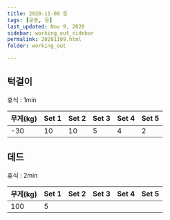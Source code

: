 ```yaml
---
title: 2020-11-09 등
tags: [운동, 등]
last_updated: Nov 9, 2020
sidebar: working_out_sidebar
permalink: 20201109.html
folder: working_out

---
```


## 턱걸이

휴식 : 1min

| 무게(kg) | Set 1 | Set 2 | Set 3 | Set 4 | Set 5 |
| -------- | ----- | ----- | ----- | ----- | ----- |
| -30      | 10    | 10    | 5     | 4     | 2     |

## 데드

휴식 : 2min

| 무게(kg) | Set 1 | Set 2 | Set 3 | Set 4 | Set 5 |
| -------- | ----- | ----- | ----- | ----- | ----- |
| 100      | 5     |       |       |       |       |

